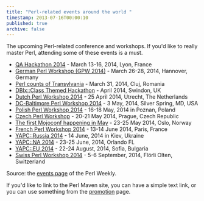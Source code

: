 ```yaml
---
title: "Perl-related events around the world "
timestamp: 2013-07-16T00:00:10
published: true
archive: false
---
```


The upcoming Perl-related conference and workshops. If you'd like to really master Perl,
attending some of these events is a must.

* [QA Hackathon 2014](http://act.qa-hackathon.org/qa2014/) - March 13-16, 2014, Lyon, France
* [German Perl Workshop (GPW 2014)](http://act.yapc.eu/gpw2014/) - March 26-28, 2014, Hannover, Germany
* [Perl counts of Transylvania](http://cluj.pm/events/2014/02/call-for-speakers-for-the-event-held-on-march-31st-2014-is-now-closed.html) - March 31, 2014, Cluj, Romania
* [DBIx::Class Themed Hackathon](https://github.com/castaway/DBIx-Class-Hackathon) - April 2014, Swindon, UK
* [Dutch Perl Workshop 2014](http://www.perlworkshop.nl/nlpw2014/) - 25 April 2014, Utrecht, The Netherlands
* [DC-Baltimore Perl Workshop 2014](http://dcbpw.org/dcbpw2014/) - 3 May, 2014, Silver Spring, MD, USA
* [Polish Perl Workshop 2014](http://act.yapc.eu/plpw2014/) - 16-18 May, 2014 in Poznan, Poland
* [Czech Perl Workshop](http://act.yapc.eu/czpw2014/) - 20-21 May 2014, Prague, Czech Republic
* [The first Mojoconf happening in May](http://www.mojoconf.org/mojo2014/) - 23-25 May 2014, Oslo, Norway
* [French Perl Workshop 2014](http://journeesperl.fr/fpw2014/) - 13-14 June 2014, Paris, France
* [YAPC::Russia 2014](http://event.yapcrussia.org/yr2014/) - 14 June, 2014 in Kiev, Ukraine
* [YAPC::NA 2014](http://www.yapcna.org/yn2014/) - 23-25 June, 2014, Orlando FL
* [YAPC::EU 2014](http://yapc.eu/2014) - 22-24 August, 2014, Sofia, Bulgaria
* [Swiss Perl Workshop 2014](http://act.perl-workshop.ch/spw2014/) - 5-6 September, 2014, Flörli Olten, Switzerland


Source: the [events page](http://perlweekly.com/events.html) of the Perl Weekly. 

If you'd like to link to the Perl Maven site, you can have a simple text link, or you can use
something from the [promotion](/promotion) page.
